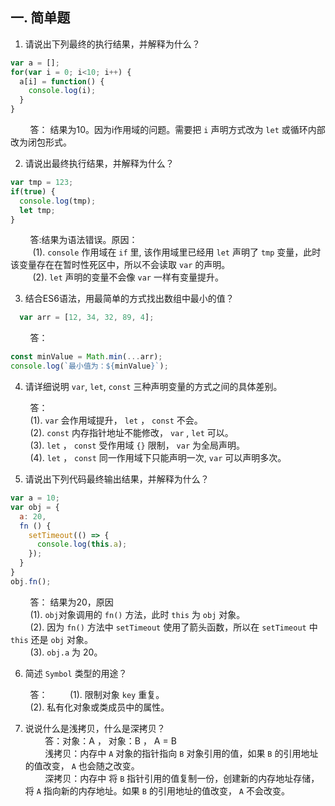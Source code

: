 ## 一. 简单题
1. 请说出下列最终的执行结果，并解释为什么？
```javascript
var a = [];
for(var i = 0; i<10; i++) {
  a[i] = function() {
    console.log(i);
  }
}
```
&nbsp;&nbsp;&nbsp;&nbsp;&nbsp;&nbsp;&nbsp;&nbsp;答：
结果为10。因为i作用域的问题。需要把 `i` 声明方式改为 `let` 或循环内部改为闭包形式。    

2. 请说出最终执行结果，并解释为什么？
```javascript
var tmp = 123;
if(true) {
  console.log(tmp);
  let tmp;
}
```
&nbsp;&nbsp;&nbsp;&nbsp;&nbsp;&nbsp;&nbsp;&nbsp;答:结果为语法错误。原因：  
&nbsp;&nbsp;&nbsp;&nbsp;&nbsp;&nbsp;&nbsp;&nbsp;
(1). `console` 作用域在 `if` 里, 该作用域里已经用 `let` 声明了 `tmp` 变量，此时该变量存在在暂时性死区中，所以不会读取 `var` 的声明。  
&nbsp;&nbsp;&nbsp;&nbsp;&nbsp;&nbsp;&nbsp;&nbsp;
(2). `let` 声明的变量不会像 `var` 一样有变量提升。  

3. 结合ES6语法，用最简单的方式找出数组中最小的值？  
```javascript
  var arr = [12, 34, 32, 89, 4];
```
&nbsp;&nbsp;&nbsp;&nbsp;&nbsp;&nbsp;&nbsp;&nbsp;答：

  ```javascript
  const minValue = Math.min(...arr);
  console.log(`最小值为：${minValue}`);
  ```  

4. 请详细说明 `var`, `let`, `const` 三种声明变量的方式之间的具体差别。  

&nbsp;&nbsp;&nbsp;&nbsp;&nbsp;&nbsp;&nbsp;&nbsp;答：  
&nbsp;&nbsp;&nbsp;&nbsp;&nbsp;&nbsp;&nbsp;&nbsp;(1). `var` 会作用域提升， `let` ， `const` 不会。  
&nbsp;&nbsp;&nbsp;&nbsp;&nbsp;&nbsp;&nbsp;&nbsp;(2). `const` 内存指针地址不能修改， `var` ,  `let` 可以。  
&nbsp;&nbsp;&nbsp;&nbsp;&nbsp;&nbsp;&nbsp;&nbsp;(3). `let` ， `const` 受作用域 `{}` 限制， `var` 为全局声明。  
&nbsp;&nbsp;&nbsp;&nbsp;&nbsp;&nbsp;&nbsp;&nbsp;(4). `let` ， `const` 同一作用域下只能声明一次, `var` 可以声明多次。  

5. 请说出下列代码最终输出结果，并解释为什么？  
```javascript
var a = 10;
var obj = {
  a: 20,
  fn () {
    setTimeout(() => {
      console.log(this.a);
    });
  }
}
obj.fn();
```
&nbsp;&nbsp;&nbsp;&nbsp;&nbsp;&nbsp;&nbsp;&nbsp;答：
结果为20，原因  
&nbsp;&nbsp;&nbsp;&nbsp;&nbsp;&nbsp;&nbsp;&nbsp;(1). `obj`对象调用的 `fn()` 方法，此时 `this` 为 `obj` 对象。  
&nbsp;&nbsp;&nbsp;&nbsp;&nbsp;&nbsp;&nbsp;&nbsp;(2). 因为 `fn()` 方法中 `setTimeout` 使用了箭头函数，所以在 `setTimeout` 中 `this` 还是 `obj` 对象。  
&nbsp;&nbsp;&nbsp;&nbsp;&nbsp;&nbsp;&nbsp;&nbsp;(3). `obj.a` 为 20。  

6. 简述 `Symbol` 类型的用途？  

&nbsp;&nbsp;&nbsp;&nbsp;&nbsp;&nbsp;&nbsp;&nbsp;答：
&nbsp;&nbsp;&nbsp;&nbsp;&nbsp;&nbsp;&nbsp;&nbsp;(1). 限制对象 `key` 重复。  
&nbsp;&nbsp;&nbsp;&nbsp;&nbsp;&nbsp;&nbsp;&nbsp;(2). 私有化对象或类成员中的属性。  

7. 说说什么是浅拷贝，什么是深拷贝？  
&nbsp;&nbsp;&nbsp;&nbsp;&nbsp;&nbsp;&nbsp;&nbsp;答：对象：A ， 对象：B ， A = B  
&nbsp;&nbsp;&nbsp;&nbsp;&nbsp;&nbsp;&nbsp;&nbsp;浅拷贝：内存中 `A` 对象的指针指向 `B` 对象引用的值，如果 `B` 的引用地址的值改变， `A` 也会随之改变。  
&nbsp;&nbsp;&nbsp;&nbsp;&nbsp;&nbsp;&nbsp;&nbsp;深拷贝：内存中 将 `B` 指针引用的值复制一份，创建新的内存地址存储，将 `A` 指向新的内存地址。如果 `B` 的引用地址的值改变， `A` 不会改变。  











